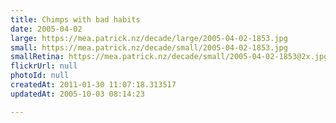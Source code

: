 ```yaml
---
title: Chimps with bad habits
date: 2005-04-02
large: https://mea.patrick.nz/decade/large/2005-04-02-1853.jpg
small: https://mea.patrick.nz/decade/small/2005-04-02-1853.jpg
smallRetina: https://mea.patrick.nz/decade/small/2005-04-02-1853@2x.jpg
flickrUrl: null
photoId: null
createdAt: 2011-01-30 11:07:18.313517
updatedAt: 2005-10-03 08:14:23

---
```


